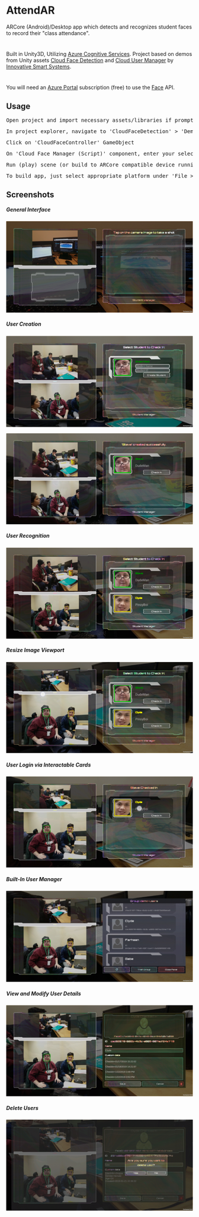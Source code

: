 # AttendAR
ARCore (Android)/Desktop app which detects and recognizes student faces to record their "class attendance".
#
Built in Unity3D, Utilizing [Azure Cognitive Services](https://azure.microsoft.com/en-us/services/cognitive-services/directory/). Project based on demos from Unity assets [Cloud Face Detection](https://assetstore.unity.com/packages/tools/ai/cloud-face-detection-54489) and [Cloud User Manager](https://assetstore.unity.com/packages/tools/ai/cloud-user-manager-61391) by [Innovative Smart Systems](https://assetstore.unity.com/publishers/18913).
#
You will need an [Azure Portal](https://portal.azure.com/) subscription (free) to use the [Face](https://azure.microsoft.com/en-us/services/cognitive-services/face/) API.

## Usage
<pre>
Open project and import necessary assets/libraries if prompted by Unity
</pre>

<pre>
In project explorer, navigate to 'CloudFaceDetection' > 'DemoScenes' and open 'UserRecognitionScene0' scene object
</pre>

<pre>
Click on 'CloudFaceController' GameObject
</pre>

<pre>
On 'Cloud Face Manager (Script)' component, enter your selected 'Face Service Location' and 'Face Subscription Key' provided by Azure Portal
</pre>

<pre>
Run (play) scene (or build to ARCore compatible device running Android >= 8.0)
</pre>

<pre>
To build app, just select appropriate platform under 'File > Build Settings'
</pre>

## Screenshots

<h5>General Interface</h5>

![Interface](./Screenshots/Screenshot_20190122-154856_AttendAR.jpg?raw=true "Interface")

<h5>User Creation</h5>

![User Creation](./Screenshots/Screenshot_20190122-155004_AttendAR.jpg?raw=true "User Creation")

![User Creation Confirmation](./Screenshots/Screenshot_20190122-155049_AttendAR.jpg?raw=true "User Creation Confirmation")

<h5>User Recognition</h5>

![User Recognition](./Screenshots/Screenshot_20190122-155138_AttendAR.jpg?raw=true "User Recognition")

<h5>Resize Image Viewport</h5>

![Resize Image Viewport](./Screenshots/Screenshot_20190122-155229_AttendAR.jpg?raw=true "Resize Image Viewport")

<h5>User Login via Interactable Cards</h5>

![User Login](./Screenshots/Screenshot_20190122-155302_AttendAR.jpg?raw=true "User Login")

<h5>Built-In User Manager</h5>

![User Manager](./Screenshots/Screenshot_20190122-155332_AttendAR.jpg?raw=true "User Manager")

<h5>View and Modify User Details</h5>

![User Details](./Screenshots/Screenshot_20190122-155458_AttendAR.jpg?raw=true "User Details")

<h5>Delete Users</h5>

![Delete User](./Screenshots/Screenshot_20190122-155531_AttendAR.jpg?raw=true "Delete User")
